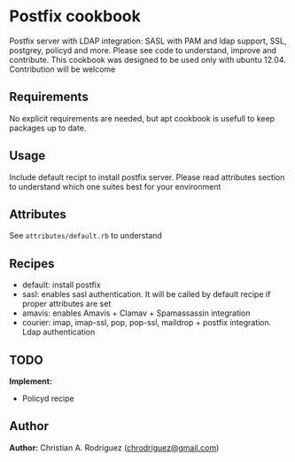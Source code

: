 # Postfix cookbook
Postfix server with LDAP integration: SASL with PAM and ldap support, SSL, postgrey, policyd and more. Please see code to understand, improve and contribute.
This cookbook was designed to be used only with ubuntu 12.04. Contribution will be welcome

## Requirements
No explicit requirements are needed, but apt cookbook is usefull to keep packages up to date.

## Usage
Include default recipt to install postfix server. Please read attributes section to understand which one suites best for your environment

## Attributes
See `attributes/default.rb` to understand 

## Recipes
* default: install postfix
* sasl: enables sasl authentication. It will be called by default recipe if proper attributes are set
* amavis: enables Amavis + Clamav + Spamassassin integration
* courier: imap, imap-ssl, pop, pop-ssl, maildrop + postfix integration. Ldap authentication


## TODO

**Implement:**
* Policyd recipe

## Author
**Author:** Christian A. Rodriguez (<chrodriguez@gmail.com>)
